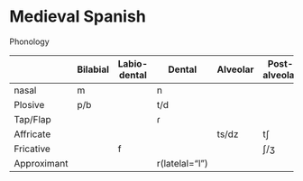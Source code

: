 # Medieval Spanish

Phonology

|  | Bilabial | Labio-dental | Dental | Alveolar | Post-alveolar | Hard-palatal | Velar | Pharyngeal |  |
| --- | --- | --- | --- | --- | --- | --- | --- | --- | --- |
| nasal | m |  | n |  |  | ɲ |  |  | **nasal** |
| Plosive | p/b |  | t/d |  |  |  | k/g |  | **Plosive** |
| Tap/Flap |  |  | ɾ |  |  |  |  |  | **Tap/Flap** |
| Affricate |  |  |  | ts/dz | tʃ |  |  |  | **Affricate** |
|  Fricative |  | f |  |  | ʃ/ʒ |  |  | (h) |  **Fricative** |
| Approximant |  |  | r(latelal=“l”) |  |  | j(lateral=“ʎ“) |  |  | **Approximant** |